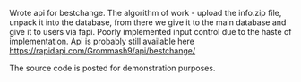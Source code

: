 Wrote api for bestchange. The algorithm of work - upload the info.zip file, unpack it into the database, from there we give it to the main database and give it to users via fapi. Poorly implemented input control due to the haste of implementation. Api is probably still available here https://rapidapi.com/Grommash9/api/bestchange/

The source code is posted for demonstration purposes.
